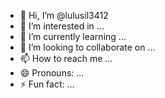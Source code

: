 - 👋 Hi, I’m @lulusil3412
- 👀 I’m interested in ...
- 🌱 I’m currently learning ...
- 💞️ I’m looking to collaborate on ...
- 📫 How to reach me ...
- 😄 Pronouns: ...
- ⚡ Fun fact: ...

<!---
lulusil3412/lulusil3412 is a ✨ special ✨ repository because its `README.md` (this file) appears on your GitHub profile.
You can click the Preview link to take a look at your changes.bukanslili sadsjeucnalwksqnciefunv aslweuscajxcnlaicanelu
--->
